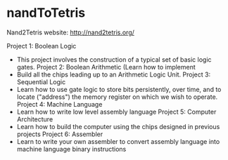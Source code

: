 # nandToTetris

Nand2Tetris website: http://nand2tetris.org/

Project 1: Boolean Logic
  - This project involves the construction of a typical set of basic logic gates.
Project 2: Boolean Arithmetic (Learn how to implement 
  - Build all the chips leading up to an Arithmetic Logic Unit. 
Project 3: Sequential Logic
  - Learn how to use gate logic to store bits persistently, over time, and to locate ("address") the memory register on which we wish to operate.
Project 4: Machine Language
  - Learn how to write low level assembly language
Project 5: Computer Architecture
  - Learn how to build the computer using the chips designed in previous projects
Project 6: Assembler
  - Learn to write your own assembler to convert assembly language into machine language binary instructions
